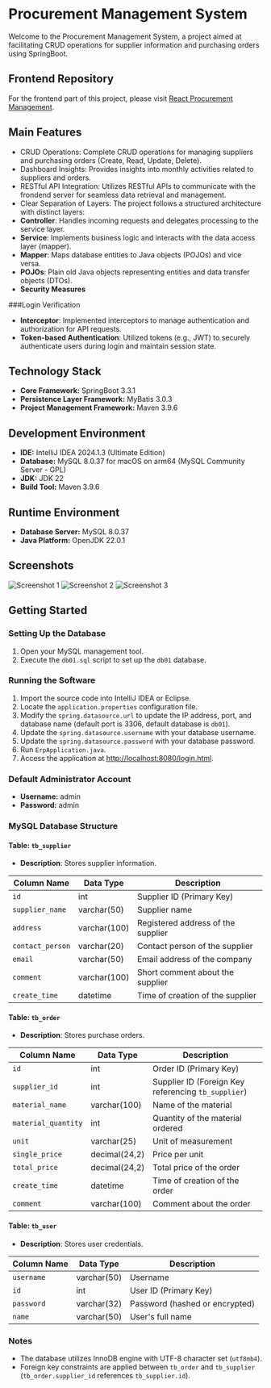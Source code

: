 # Procurement Management System

Welcome to the Procurement Management System, a project aimed at facilitating CRUD operations for supplier information and purchasing orders using SpringBoot.

## Frontend Repository

For the frontend part of this project, please visit [React Procurement Management](https://github.com/qiyao-liu/react-procurement-management).

## Main Features

- CRUD Operations: Complete CRUD operations for managing suppliers and purchasing orders (Create, Read, Update, Delete).
- Dashboard Insights: Provides insights into monthly activities related to suppliers and orders.
- RESTful API Integration: Utilizes RESTful APIs to communicate with the frondend server for seamless data retrieval and management.
- Clear Separation of Layers: The project follows a structured architecture with distinct layers:
- **Controller**: Handles incoming requests and delegates processing to the service layer.
- **Service**: Implements business logic and interacts with the data access layer (mapper).
- **Mapper**: Maps database entities to Java objects (POJOs) and vice versa.
- **POJOs**: Plain old Java objects representing entities and data transfer objects (DTOs).
- **Security Measures**

###Login Verification

- **Interceptor**: Implemented interceptors to manage authentication and authorization for API requests.
- **Token-based Authentication**: Utilized tokens (e.g., JWT) to securely authenticate users during login and maintain session state.

## Technology Stack

- **Core Framework:** SpringBoot 3.3.1
- **Persistence Layer Framework:** MyBatis 3.0.3
- **Project Management Framework:** Maven 3.9.6

## Development Environment

- **IDE:** IntelliJ IDEA 2024.1.3 (Ultimate Edition)
- **Database:** MySQL 8.0.37 for macOS on arm64 (MySQL Community Server - GPL)
- **JDK:** JDK 22
- **Build Tool:** Maven 3.9.6

## Runtime Environment

- **Database Server:** MySQL 8.0.37
- **Java Platform:** OpenJDK 22.0.1

## Screenshots

![Screenshot 1](https://github.com/qiyao-liu/react-procurement-management/blob/main/screenshots/screenshot_home.png)
![Screenshot 2](https://github.com/qiyao-liu/react-procurement-management/blob/main/screenshots/screenshot_order_management.png)
![Screenshot 3](https://github.com/qiyao-liu/react-procurement-management/blob/main/screenshots/screenshot_supplier_management.png)

## Getting Started

### Setting Up the Database

1. Open your MySQL management tool.
2. Execute the `db01.sql` script to set up the `db01` database.

### Running the Software

1. Import the source code into IntelliJ IDEA or Eclipse.
2. Locate the `application.properties` configuration file.
3. Modify the `spring.datasource.url` to update the IP address, port, and database name (default port is 3306, default database is `db01`).
4. Update the `spring.datasource.username` with your database username.
5. Update the `spring.datasource.password` with your database password.
6. Run `ErpApplication.java`.
7. Access the application at [http://localhost:8080/login.html](http://localhost:8080/login.html).

### Default Administrator Account

- **Username:** admin
- **Password:** admin

### MySQL Database Structure

#### Table: `tb_supplier`

- **Description**: Stores supplier information.

| Column Name     | Data Type        | Description                                          |
|-----------------|------------------|------------------------------------------------------|
| `id`            | int              | Supplier ID (Primary Key)                            |
| `supplier_name` | varchar(50)      | Supplier name                                        |
| `address`       | varchar(100)     | Registered address of the supplier                   |
| `contact_person`| varchar(20)      | Contact person of the supplier                       |
| `email`         | varchar(50)      | Email address of the company                         |
| `comment`       | varchar(100)     | Short comment about the supplier                     |
| `create_time`   | datetime         | Time of creation of the supplier                    |

#### Table: `tb_order`

- **Description**: Stores purchase orders.

| Column Name       | Data Type        | Description                                          |
|-------------------|------------------|------------------------------------------------------|
| `id`              | int              | Order ID (Primary Key)                               |
| `supplier_id`     | int              | Supplier ID (Foreign Key referencing `tb_supplier`)  |
| `material_name`   | varchar(100)     | Name of the material                                |
| `material_quantity`| int             | Quantity of the material ordered                    |
| `unit`            | varchar(25)      | Unit of measurement                                 |
| `single_price`    | decimal(24,2)    | Price per unit                                       |
| `total_price`     | decimal(24,2)    | Total price of the order                             |
| `create_time`     | datetime         | Time of creation of the order                        |
| `comment`         | varchar(100)     | Comment about the order                              |

#### Table: `tb_user`

- **Description**: Stores user credentials.

| Column Name | Data Type   | Description                             |
|-------------|-------------|-----------------------------------------|
| `username`  | varchar(50) | Username                                |
| `id`        | int         | User ID (Primary Key)                   |
| `password`  | varchar(32) | Password (hashed or encrypted)          |
| `name`      | varchar(50) | User's full name                        |

### Notes

- The database utilizes InnoDB engine with UTF-8 character set (`utf8mb4`).
- Foreign key constraints are applied between `tb_order` and `tb_supplier` (`tb_order.supplier_id` references `tb_supplier.id`).


